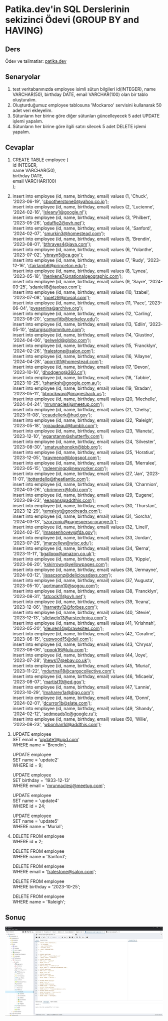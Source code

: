 # Patika.dev'in SQL Derslerinin sekizinci Ödevi (GROUP BY and HAVING)

## Ders
Ödev ve talimatlar: [patika.dev](https://academy.patika.dev/tr/courses/sql/Odev8)

## Senaryolar
1.  test veritabanınızda employee isimli sütun bilgileri id(INTEGER), name VARCHAR(50), birthday DATE, email VARCHAR(100) olan bir tablo oluşturalım.
2.  Oluşturduğumuz employee tablosuna 'Mockaroo' servisini kullanarak 50 adet veri ekleyelim.
3.  Sütunların her birine göre diğer sütunları güncelleyecek 5 adet UPDATE işlemi yapalım.
4.  Sütunların her birine göre ilgili satırı silecek 5 adet DELETE işlemi yapalım.

## Cevaplar
1.  CREATE TABLE employee (  
    id INTEGER,  
    name VARCHAR(50),  
    birthday DATE,  
    email VARCHAR(100)  
    );

2.  insert into employee (id, name, birthday, email) values (1, 'Chuck', '2023-06-19', 'cbootherstone0@yahoo.co.jp');  
    insert into employee (id, name, birthday, email) values (2, 'Lucienne', '2024-02-16', 'lsleany1@google.nl');  
    insert into employee (id, name, birthday, email) values (3, 'Philbert', '2023-05-26', 'pduffie2@ovh.net');  
    insert into employee (id, name, birthday, email) values (4, 'Sanford', '2024-02-07', 'smurkin3@homestead.com');  
    insert into employee (id, name, birthday, email) values (5, 'Brendin', '2023-08-01', 'bthraves4@java.com');  
    insert into employee (id, name, birthday, email) values (6, 'Yolanthe', '2023-07-02', 'ybrayn5@ca.gov');  
    insert into employee (id, name, birthday, email) values (7, 'Rudy', '2023-12-16', 'rfairlamb6@princeton.edu');  
    insert into employee (id, name, birthday, email) values (8, 'Lynea', '2023-05-18', 'lhenkens7@nationalgeographic.com');  
    insert into employee (id, name, birthday, email) values (9, 'Sayre', '2024-03-25', 'sdanieli8@taobao.com');  
    insert into employee (id, name, birthday, email) values (10, 'Izabel', '2023-07-08', 'ipoetz9@mysql.com');  
    insert into employee (id, name, birthday, email) values (11, 'Pace', '2023-06-04', 'pyesenina@archive.org');  
    insert into employee (id, name, birthday, email) values (12, 'Carling', '2023-08-20', 'csmurfitb@berkeley.edu');  
    insert into employee (id, name, birthday, email) values (13, 'Edlin', '2023-05-10', 'esturgisc@omniture.com');  
    insert into employee (id, name, birthday, email) values (14, 'Giustino', '2024-04-06', 'gelweld@globo.com');  
    insert into employee (id, name, birthday, email) values (15, 'Francklyn', '2024-02-26', 'fralestone@salon.com');  
    insert into employee (id, name, birthday, email) values (16, 'Allayne', '2024-04-28', 'aporrittf@homestead.com');  
    insert into employee (id, name, birthday, email) values (17, 'Devon', '2023-10-16', 'dhodgeng@360.cn');  
    insert into employee (id, name, birthday, email) values (18, 'Tabbie', '2023-10-25', 'tshanksh@google.com.au');  
    insert into employee (id, name, birthday, email) values (19, 'Bradan', '2023-05-11', 'bbrockwayi@imageshack.us');  
    insert into employee (id, name, birthday, email) values (20, 'Mechelle', '2024-04-24', 'mrunnaclesj@meetup.com');  
    insert into employee (id, name, birthday, email) values (21, 'Chelsy', '2023-11-08', 'ccaudelierk@hud.gov');  
    insert into employee (id, name, birthday, email) values (22, 'Raleigh', '2023-05-18', 'rgiraudeaul@tumblr.com');  
    insert into employee (id, name, birthday, email) values (23, 'Waneta', '2023-12-10', 'wgarstanm@shutterfly.com');  
    insert into employee (id, name, birthday, email) values (24, 'Silvester', '2023-08-30', 'smatyushonokn@bbb.org');  
    insert into employee (id, name, birthday, email) values (25, 'Horatius', '2023-12-05', 'hraymeno@blogspot.com');  
    insert into employee (id, name, birthday, email) values (26, 'Merralee', '2023-05-15', 'mdeemingp@newyorker.com');  
    insert into employee (id, name, birthday, email) values (27, 'Jan', '2023-11-01', 'jtotterdellq@theatlantic.com');  
    insert into employee (id, name, birthday, email) values (28, 'Charmion', '2024-03-26', 'cbrimnerr@fotki.com');  
    insert into employee (id, name, birthday, email) values (29, 'Eugene', '2023-09-23', 'eeagans@addthis.com');  
    insert into employee (id, name, birthday, email) values (30, 'Thurstan', '2023-12-29', 'temsleyt@goodreads.com');  
    insert into employee (id, name, birthday, email) values (31, 'Sorcha', '2024-03-13', 'szorzoniu@pagesperso-orange.fr');  
    insert into employee (id, name, birthday, email) values (32, 'Linell', '2024-02-15', 'lmassenhovev@fda.gov');  
    insert into employee (id, name, birthday, email) values (33, 'Jordan', '2023-07-25', 'jmarzellew@wisc.edu');  
    insert into employee (id, name, birthday, email) values (34, 'Berna', '2023-11-11', 'bgallopx@amazon.co.uk');  
    insert into employee (id, name, birthday, email) values (35, 'Kippie', '2023-06-20', 'kskirrowy@yellowpages.com');  
    insert into employee (id, name, birthday, email) values (36, 'Jermayne', '2024-03-12', 'jissacsonz@deliciousdays.com');  
    insert into employee (id, name, birthday, email) values (37, 'Augusta', '2023-05-10', 'aortmann10@sogou.com');  
    insert into employee (id, name, birthday, email) values (38, 'Francklyn', '2023-08-31', 'fatcock11@ovh.net');  
    insert into employee (id, name, birthday, email) values (39, 'Ileana', '2023-12-06', 'iharnetty12@forbes.com');  
    insert into employee (id, name, birthday, email) values (40, 'Stevie', '2023-12-13', 'sllelweln13@arstechnica.com');  
    insert into employee (id, name, birthday, email) values (41, 'Krishnah', '2023-05-20', 'kleuren14@bravesites.com');  
    insert into employee (id, name, birthday, email) values (42, 'Coraline', '2023-06-15', 'cupwood15@dell.com');  
    insert into employee (id, name, birthday, email) values (43, 'Chrysa', '2023-08-06', 'cpook16@lulu.com');  
    insert into employee (id, name, birthday, email) values (44, 'Joye', '2023-07-28', 'jhews17@ebay.co.uk');  
    insert into employee (id, name, birthday, email) values (45, 'Murial', '2023-11-22', 'mdurtnal18@cargocollective.com');  
    insert into employee (id, name, birthday, email) values (46, 'Micaela', '2023-08-07', 'martist19@ed.gov');  
    insert into employee (id, name, birthday, email) values (47, 'Lannie', '2023-10-29', 'lmaharey1a@digg.com');  
    insert into employee (id, name, birthday, email) values (48, 'Donni', '2024-02-01', 'dcurror1b@slate.com');  
    insert into employee (id, name, birthday, email) values (49, 'Shandy', '2024-02-12', 'sedmeads1c@google.ru');  
    insert into employee (id, name, birthday, email) values (50, 'Wilie', '2023-08-23', 'wbonhan1d@addthis.com');

3.  UPDATE employee  
    SET email = 'update1@upd.com'  
    WHERE name = 'Brendin';

    UPDATE employee  
    SET name = 'update2'  
    WHERE id = 9;

    UPDATE employee  
    SET birthday = '1933-12-13'  
    WHERE email = 'mrunnaclesj@meetup.com';

    UPDATE employee  
    SET name = 'update4'  
    WHERE id = 24;
    
    UPDATE employee  
    SET name = 'update5'  
    WHERE name = 'Murial';

4.  DELETE FROM employee  
    WHERE id = 2;

    DELETE FROM employee  
    WHERE name = 'Sanford';

    DELETE FROM employee  
    WHERE email = 'fralestone@salon.com';

    DELETE FROM employee  
    WHERE birthday = '2023-10-25';

    DELETE FROM employee  
    WHERE name = 'Raleigh';

## Sonuç
![SQL Ödev 8](/SQL/8-CRUD/Odev8.jpg "SQL Ödev 8")